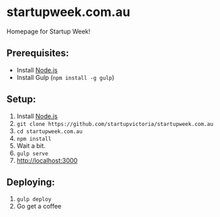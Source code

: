 # startupweek.com.au

Homepage for Startup Week!

## Prerequisites:

- Install [Node.js](https://nodejs.org)
- Install Gulp (`npm install -g gulp`)

## Setup:

1. Install [Node.js](https://nodejs.org/)
1. `git clone https://github.com/startupvictoria/startupweek.com.au`
1. `cd startupweek.com.au`
1. `npm install`
1. Wait a bit.
1. `gulp serve`
1. [http://localhost:3000](http://localhost:3000)

## Deploying:

1. `gulp deploy`
1. Go get a coffee
